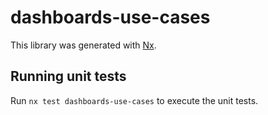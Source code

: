 # dashboards-use-cases

This library was generated with [Nx](https://nx.dev).

## Running unit tests

Run `nx test dashboards-use-cases` to execute the unit tests.
